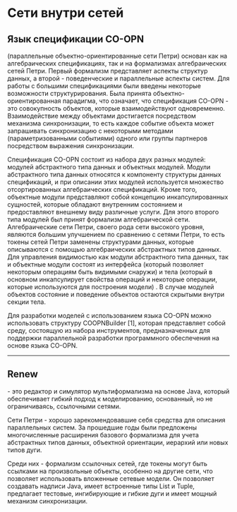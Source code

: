 <H1>Сети внутри сетей</H1>

<H2>Язык спецификации CO-OPN</H2> (параллельные объектно-ориентированные сети Петри) основан как на алгебраических спецификациях, так и на формализмах алгебраических сетей Петри. Первый формализм представляет аспекты структур данных, а второй - поведенческие и параллельные аспекты систем. Для работы с большими спецификациями были введены некоторые возможности структурирования. Была принята объектно-ориентированная парадигма, что означает, что спецификация CO-OPN - это совокупность объектов, которые взаимодействуют одновременно. Взаимодействие между объектами достигается посредством механизма синхронизации, то есть каждое событие объекта может запрашивать синхронизацию с некоторыми методами (параметризованными событиями) одного или группы партнеров посредством выражения синхронизации.

Спецификация CO-OPN состоит из набора двух разных модулей: модулей абстрактного типа данных и объектных модулей. Модули абстрактного типа данных относятся к компоненту структуры данных спецификаций, и при описании этих модулей используется множество отсортированных алгебраических спецификаций. Кроме того, объектные модули представляют собой концепцию инкапсулированных сущностей, которые обладают внутренним состоянием и предоставляют внешнему виду различные услуги. Для этого второго типа модулей был принят формализм алгебраической сети. Алгебраические сети Петри, своего рода сети высокого уровня, являются большим улучшением по сравнению с сетями Петри, то есть токены сетей Петри заменены структурами данных, которые описываются с помощью алгебраических абстрактных типов данных. Для управления видимостью как модули абстрактного типа данных, так и объектные модули состоят из интерфейса (который позволяет некоторым операциям быть видимыми снаружи) и тела (который в основном инкапсулирует свойства операций и некоторые операции, которые используются для построения модели) . В случае модулей объектов состояние и поведение объектов остаются скрытыми внутри секции тела.

Для разработки моделей с использованием языка CO-OPN можно использовать структуру COOPNBuilder [1], которая представляет собой среду, состоящую из набора инструментов, предназначенных для поддержки параллельной разработки программного обеспечения на основе языка CO-OPN.

-----------------------------------------------------------------------------------------------------------------------------------------------------------------------------------

<H2>Renew</H2> - это редактор и симулятор мультиформализма на основе Java, который обеспечивает гибкий подход к моделированию, основанный, но не ограничиваясь, ссылочными сетями.

Сети Петри - хорошо зарекомендовавшие себя средства для описания параллельных систем. За прошедшие годы были предложены многочисленные расширения базового формализма для учета абстрактных типов данных, объектной ориентации, иерархий или новых типов дуги.

Среди них - формализм ссылочных сетей, где токены могут быть ссылками на произвольные объекты, особенно на другие сети, что позволяет использовать вложенные сетевые модели. Он позволяет создавать надписи Java, имеет встроенные типы List и Tuple, предлагает тестовые, ингибирующие и гибкие дуги и имеет мощный механизм синхронизации.
